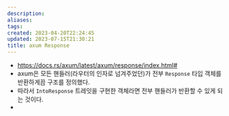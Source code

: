 ```yaml
---
description:
aliases: 
tags: 
created: 2023-04-20T22:24:45
updated: 2023-07-15T21:30:21
title: axum Response
---
```

- https://docs.rs/axum/latest/axum/response/index.html#
- axum은 모든 핸들러(라우터의 인자로 넘겨주었던)가 전부 `Response` 타입 객체를 반환하게끔 구조를 정의했다. 
- 따라서 `IntoResponse` 트레잇을 구현한 객체라면 전부 핸들러가 반환할 수 있게 되는 것이다.
- 
